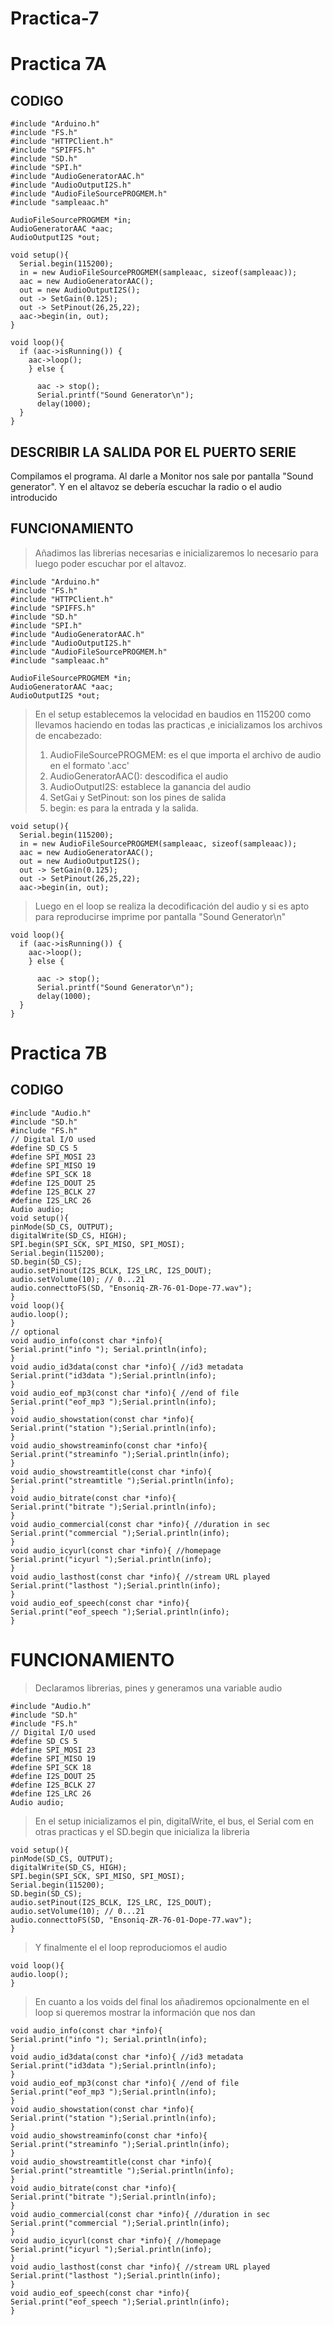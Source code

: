 # Practica-7

# Practica 7A

## CODIGO
```
#include "Arduino.h"
#include "FS.h"
#include "HTTPClient.h"
#include "SPIFFS.h"
#include "SD.h"
#include "SPI.h"
#include "AudioGeneratorAAC.h"
#include "AudioOutputI2S.h"
#include "AudioFileSourcePROGMEM.h"
#include "sampleaac.h"

AudioFileSourcePROGMEM *in;
AudioGeneratorAAC *aac;
AudioOutputI2S *out;

void setup(){
  Serial.begin(115200);
  in = new AudioFileSourcePROGMEM(sampleaac, sizeof(sampleaac));
  aac = new AudioGeneratorAAC();
  out = new AudioOutputI2S();
  out -> SetGain(0.125);
  out -> SetPinout(26,25,22);
  aac->begin(in, out);
}

void loop(){
  if (aac->isRunning()) {
    aac->loop();
    } else {

      aac -> stop();
      Serial.printf("Sound Generator\n");
      delay(1000);
  }
}
```

## DESCRIBIR LA SALIDA POR EL PUERTO SERIE

Compilamos el programa. Al darle a Monitor nos sale por pantalla "Sound generator". Y en el altavoz se debería escuchar la radio o el audio introducido

## FUNCIONAMIENTO

> Añadimos las librerias necesarias e inicializaremos lo necesario para luego poder escuchar por el altavoz.
```
#include "Arduino.h"
#include "FS.h"
#include "HTTPClient.h"
#include "SPIFFS.h"
#include "SD.h"
#include "SPI.h"
#include "AudioGeneratorAAC.h"
#include "AudioOutputI2S.h"
#include "AudioFileSourcePROGMEM.h"
#include "sampleaac.h"

AudioFileSourcePROGMEM *in;
AudioGeneratorAAC *aac;
AudioOutputI2S *out;
```
> En el setup establecemos la velocidad en baudios en 115200 como llevamos haciendo en todas las practicas ,e inicializamos los archivos de encabezado:
> 1. AudioFileSourcePROGMEM: es el que importa el archivo de audio en el formato '.acc'
> 2.  AudioGeneratorAAC(): descodifica el audio
> 3. AudioOutputI2S: establece la ganancia del audio 
> 4. SetGai y SetPinout: son los pines de salida
> 5. begin: es para la entrada y la salida.
```
void setup(){
  Serial.begin(115200);
  in = new AudioFileSourcePROGMEM(sampleaac, sizeof(sampleaac));
  aac = new AudioGeneratorAAC();
  out = new AudioOutputI2S();
  out -> SetGain(0.125);
  out -> SetPinout(26,25,22);
  aac->begin(in, out);
```
> Luego en el loop se realiza la decodificación del audio y si es apto para reproducirse imprime por pantalla "Sound Generator\n"
```
void loop(){
  if (aac->isRunning()) {
    aac->loop();
    } else {

      aac -> stop();
      Serial.printf("Sound Generator\n");
      delay(1000);
  }
}
```

# Practica 7B

## CODIGO
```
#include "Audio.h"
#include "SD.h"
#include "FS.h"
// Digital I/O used
#define SD_CS 5
#define SPI_MOSI 23
#define SPI_MISO 19
#define SPI_SCK 18
#define I2S_DOUT 25
#define I2S_BCLK 27
#define I2S_LRC 26
Audio audio;
void setup(){
pinMode(SD_CS, OUTPUT);
digitalWrite(SD_CS, HIGH);
SPI.begin(SPI_SCK, SPI_MISO, SPI_MOSI);
Serial.begin(115200);
SD.begin(SD_CS);
audio.setPinout(I2S_BCLK, I2S_LRC, I2S_DOUT);
audio.setVolume(10); // 0...21
audio.connecttoFS(SD, "Ensoniq-ZR-76-01-Dope-77.wav");
}
void loop(){
audio.loop();
}
// optional
void audio_info(const char *info){
Serial.print("info "); Serial.println(info);
}
void audio_id3data(const char *info){ //id3 metadata
Serial.print("id3data ");Serial.println(info);
}
void audio_eof_mp3(const char *info){ //end of file
Serial.print("eof_mp3 ");Serial.println(info);
}
void audio_showstation(const char *info){
Serial.print("station ");Serial.println(info);
}
void audio_showstreaminfo(const char *info){
Serial.print("streaminfo ");Serial.println(info);
}
void audio_showstreamtitle(const char *info){
Serial.print("streamtitle ");Serial.println(info);
}
void audio_bitrate(const char *info){
Serial.print("bitrate ");Serial.println(info);
}
void audio_commercial(const char *info){ //duration in sec
Serial.print("commercial ");Serial.println(info);
}
void audio_icyurl(const char *info){ //homepage
Serial.print("icyurl ");Serial.println(info);
}
void audio_lasthost(const char *info){ //stream URL played
Serial.print("lasthost ");Serial.println(info);
}
void audio_eof_speech(const char *info){
Serial.print("eof_speech ");Serial.println(info);
}
```

# FUNCIONAMIENTO

> Declaramos librerias, pines y generamos una variable audio
```
#include "Audio.h"
#include "SD.h"
#include "FS.h"
// Digital I/O used
#define SD_CS 5
#define SPI_MOSI 23
#define SPI_MISO 19
#define SPI_SCK 18
#define I2S_DOUT 25
#define I2S_BCLK 27
#define I2S_LRC 26
Audio audio;
```
> En el setup inicializamos el pin, digitalWrite, el bus, el Serial com en otras practicas y el SD.begin que inicializa la libreria
```
void setup(){
pinMode(SD_CS, OUTPUT);
digitalWrite(SD_CS, HIGH);
SPI.begin(SPI_SCK, SPI_MISO, SPI_MOSI);
Serial.begin(115200);
SD.begin(SD_CS);
audio.setPinout(I2S_BCLK, I2S_LRC, I2S_DOUT);
audio.setVolume(10); // 0...21
audio.connecttoFS(SD, "Ensoniq-ZR-76-01-Dope-77.wav");
}
```
> Y finalmente el el loop reproduciomos el audio
```
void loop(){
audio.loop();
}
```
> En cuanto a los voids del final los añadiremos opcionalmente en el loop si queremos mostrar la información que nos dan
```
void audio_info(const char *info){
Serial.print("info "); Serial.println(info);
}
void audio_id3data(const char *info){ //id3 metadata
Serial.print("id3data ");Serial.println(info);
}
void audio_eof_mp3(const char *info){ //end of file
Serial.print("eof_mp3 ");Serial.println(info);
}
void audio_showstation(const char *info){
Serial.print("station ");Serial.println(info);
}
void audio_showstreaminfo(const char *info){
Serial.print("streaminfo ");Serial.println(info);
}
void audio_showstreamtitle(const char *info){
Serial.print("streamtitle ");Serial.println(info);
}
void audio_bitrate(const char *info){
Serial.print("bitrate ");Serial.println(info);
}
void audio_commercial(const char *info){ //duration in sec
Serial.print("commercial ");Serial.println(info);
}
void audio_icyurl(const char *info){ //homepage
Serial.print("icyurl ");Serial.println(info);
}
void audio_lasthost(const char *info){ //stream URL played
Serial.print("lasthost ");Serial.println(info);
}
void audio_eof_speech(const char *info){
Serial.print("eof_speech ");Serial.println(info);
}
```
